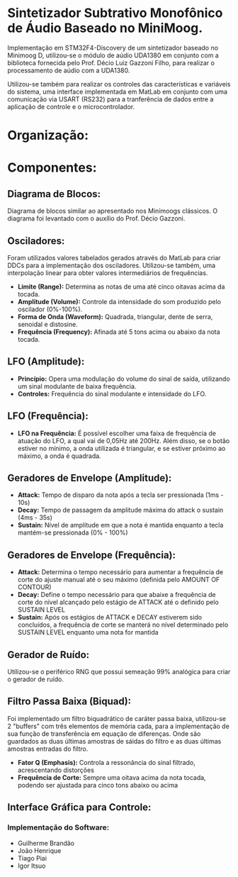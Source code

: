 # Sintetizador Subtrativo Monofônico de Áudio Baseado no MiniMoog.

Implementação em STM32F4-Discovery de um sintetizador baseado no Minimoog D, utilizou-se o módulo de aúdio UDA1380 em conjunto com a biblioteca fornecida pelo Prof. Décio Luiz Gazzoni Filho, para realizar o processamento de aúdio com a UDA1380.


Utilizou-se também para realizar os controles das características e variáveis do sistema, uma interface implementada em MatLab em conjunto com uma comunicação via USART (RS232) para a tranferência de dados entre a aplicação de controle e o microcontrolador.


# Organização:

# Componentes:

## Diagrama de Blocos:
Diagrama de blocos similar ao apresentado nos Minimoogs clássicos. O diagrama foi levantado com o auxílio do Prof. Décio Gazzoni.

## Osciladores:
Foram utilizados valores tabelados gerados através do MatLab para criar DDCs para a implementação dos osciladores. Utilizou-se também, uma interpolação linear para obter valores intermediários de frequências.

- **Limite (Range):**
Determina as notas de uma até cinco oitavas acima da tocada.
- **Amplitude (Volume):**
Controle da intensidade do som produzido pelo oscilador (0%-100%).
- **Forma de Onda (Waveform):**
Quadrada, triangular, dente de serra, senoidal e distosine.
- **Frequência (Frequency):**
Afinada até 5 tons acima ou abaixo da nota tocada.

## LFO (Amplitude):
- **Princípio:**
Opera uma modulação do volume do sinal de saída, utilizando um sinal modulante de baixa frequência.
- **Controles:**
Frequência do sinal modulante e intensidade do LFO.

## LFO (Frequência):
* **LFO na Frequência:**
É possível escolher uma faixa de frequência de atuação do LFO, a qual vai de 0,05Hz até 200Hz. Além disso, se o botão estiver no mínimo, a onda utilizada é triangular, e se estiver próximo ao máximo, a onda é quadrada.

## Geradores de Envelope (Amplitude):
- **Attack:**
Tempo de disparo da nota após  a tecla ser pressionada (1ms - 10s)
- **Decay:**
Tempo de passagem da amplitude máxima do attack o sustain (4ms - 35s)
- **Sustain:** 
Nível de amplitude em que a nota é mantida enquanto a tecla mantém-se pressionada (0% - 100%)

## Geradores de Envelope (Frequência):
- **Attack:**
Determina o tempo necessário para aumentar a frequência de corte do ajuste manual até o seu máximo (definida pelo AMOUNT OF CONTOUR)
- **Decay:**
Define o tempo necessário para que abaixe a frequência de corte do nível alcançado pelo estágio de ATTACK até o definido pelo SUSTAIN LEVEL
- **Sustain:**
Após os estágios de ATTACK e DECAY estiverem sido concluídos, a frequência de corte se manterá no nível determinado pelo SUSTAIN LEVEL enquanto uma nota for mantida

## Gerador de Ruído:
Utilizou-se o periférico RNG que possui semeação 99% analógica para criar o gerador de ruído.

## Filtro Passa Baixa (Biquad):
Foi implementado um filtro biquadrático de caráter passa baixa, utilizou-se 2 "buffers" com três elementos de memória cada, para a implementação de sua função de transferência em equação de diferenças. Onde são guardados as duas últimas amostras de sáidas do filtro e as duas últimas amostras entradas do filtro.

- **Fator Q (Emphasis):**
Controla a ressonância do sinal filtrado, acrescentando distorções
- **Frequência de Corte:**
Sempre uma oitava acima da nota tocada, podendo ser ajustada para cinco tons abaixo ou acima


## Interface Gráfica para Controle:


### Implementação do Software:
- Guilherme Brandão
- João Henrique
- Tiago Piai 
- Igor Itsuo

